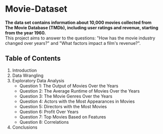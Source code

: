 # Movie-Dataset
**The data set contains information about 10,000 movies collected from The Movie Database (TMDb), including user ratings and revenue, starting from the year 1960.** 
<br>This project aims to answer to the questions: "How has the movie industry changed over years?" and "What factors impact a film's revenue?".</br>
## Table of Contents
 1. Introduction
 2. Data Wrangling
 3. Exploratory Data Analysis
    - Question 1: The Output of Movies Over the Years
    - Question 2: The Average Runtime of Movies Over the Years
    - Question 3: The Movie Genres Over the Years
    - Question 4: Actors with the Most Appearances in Movies
    - Question 5: Directors with the Most Movies
    - Question 6: Profit Over Years
    - Question 7: Top Movies Based on Features
    - Question 8: Correlations
 4. Conclusions
